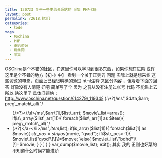 ```yaml
---
title: 130723 关于一些电影资源站的 采集 PHP代码
layout: post
permalink: /2618.html
categories:
  - Code
tags:
  - OSchina
  - PHP
  - 电影资源
  - 粉丝网
  - 采集
---
```

OSChina是个不错的社区，在这里你可以学习到很多东西，如果你想在进阶 或许这里是个不错的地方【初-》中】 看到一个关于正则的 问题 实际上就是想采集 这些资源的电影，页面上已经很明确的通过 html注释 来区分内容 ，但看着下面的回答 好像没有人清楚 好吧 简单写了个 因为 之前从没有注册过帐号 代码 不能贴上去 所以 贴这里了 具体问题帖： http://www.oschina.net/question/614279\_119348 <?php $data = file\_get\_contents('http://www.fensizy.com/details\_zy.asp?name\_id=15012'); $data = mb\_convert\_encoding($data, 'utf-8', 'gbk'); preg\_match("/<!--播放列表开始代码-->(.\*?)<!--播放列表结束代码-->/ms",$data,$arr); preg\_match\_all("/<ul>(.\*?)<\/ul>/ms",$arr\[1],$list\_arr); $movie\_list=array(); if(is\_array($list\_arr[1])){ foreach($list\_arr[1] as $item){ preg\_match\_all("/<li><a.\*?>(.\*?)<\/a><\/li>/ms",$item,$list); if(is\_array($list[1])){ foreach($list[1] as $movie){ $str\_pos=stripos($movie, "qvod"); if($str\_pos>-1){ $movie\_list['qvod'\]\[\]=$movie; }else{ $movie\_list\['bdhd'\]\[\]=$movie; } } } } } var\_dump($movie\_list); exit(); 其实 我的 正则也好菜的 不知道什么时候才能进阶